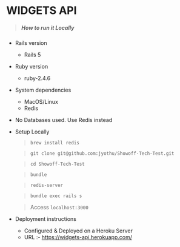 # WIDGETS API

> ##### How to run it Locally

* Rails version
  - Rails 5

* Ruby version
  - ruby-2.4.6

* System dependencies
  - MacOS/Linux
  - Redis
* No Databases used. Use Redis instead

* Setup Locally
  > `brew install redis`
  
  > `git clone git@github.com:jyothu/Showoff-Tech-Test.git`

  > `cd Showoff-Tech-Test`

  > `bundle`
  
  > `redis-server`

  > `bundle exec rails s`

  > Access `localhost:3000`

* Deployment instructions
  - Configured & Deployed on a Heroku Server
  - URL :- https://widgets-api.herokuapp.com/
